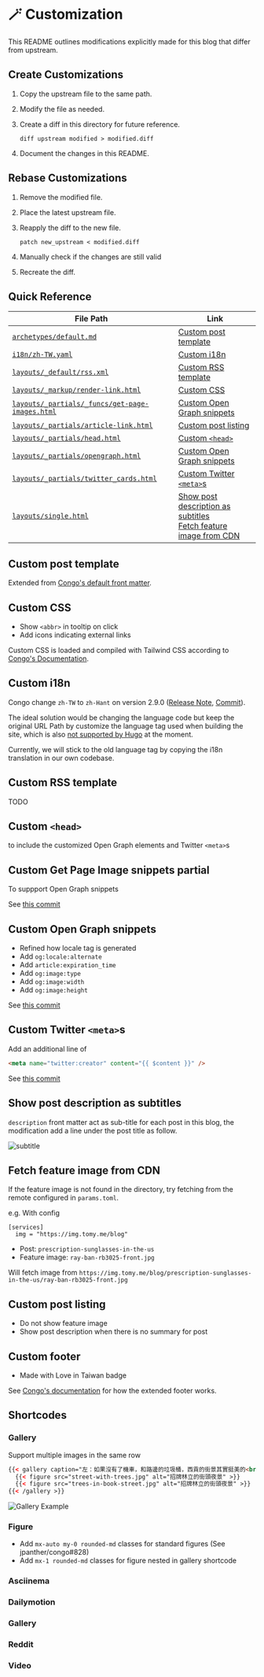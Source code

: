# 🪄 Customization

This README outlines modifications explicitly made for this blog that differ from upstream.

## Create Customizations

1. Copy the upstream file to the same path.
2. Modify the file as needed.
3. Create a diff in this directory for future reference.

   ```shell
   diff upstream modified > modified.diff
   ```

4. Document the changes in this README.

## Rebase Customizations

1. Remove the modified file.
2. Place the latest upstream file.
3. Reapply the diff to the new file.

   ```shell
   patch new_upstream < modified.diff
   ```

4. Manually check if the changes are still valid
5. Recreate the diff.

## Quick Reference

| File Path                                                                                           | Link                                                                                                                                        |
| --------------------------------------------------------------------------------------------------- | ------------------------------------------------------------------------------------------------------------------------------------------- |
| [`archetypes/default.md`](../archetypes/default.md)                                                 | [Custom post template](#custom-post-template)                                                                                               |
| [`i18n/zh-TW.yaml`](../i18n/zh-TW.yaml)                                                             | [Custom i18n](#custom-i18n)                                                                                                                 |
| [`layouts/_default/rss.xml`](../layouts/_default/rss.xml)                                           | [Custom RSS template](#custom-rss-template)                                                                                                 |
| [`layouts/_markup/render-link.html`](../layouts/_markup/render-link.html)                           | [Custom CSS](#custom-css)                                                                                                                   |
| [`layouts/_partials/_funcs/get-page-images.html`](../layouts/_partials/_funcs/get-page-images.html) | [Custom Open Graph snippets](#custom-open-graph-snippets)                                                                                   |
| [`layouts/_partials/article-link.html`](../layouts/_partials/article-link.html)                     | [Custom post listing](#custom-post-listing)                                                                                                 |
| [`layouts/_partials/head.html`](../layouts/_partials/head.html)                                     | [Custom `<head>`](#custom-head)                                                                                                             |
| [`layouts/_partials/opengraph.html`](../layouts/_partials/opengraph.html)                           | [Custom Open Graph snippets](#custom-open-graph-snippets)                                                                                   |
| [`layouts/_partials/twitter_cards.html`](../layouts/_partials/twitter_cards.html)                   | [Custom Twitter `<meta>`s](#custom-twitter-metas)                                                                                           |
| [`layouts/single.html`](../layouts/single.html)                                                     | [Show post description as subtitles](#show-post-description-as-subtitles)<br/>[Fetch feature image from CDN](#fetch-feature-image-from-cdn) |

## Custom post template

Extended from [Congo's default front matter](https://jpanther.github.io/congo/docs/front-matter/).

## Custom CSS

- Show `<abbr>` in tooltip on click
- Add icons indicating external links

Custom CSS is loaded and compiled with Tailwind CSS according to [Congo's Documentation](https://jpanther.github.io/congo/docs/advanced-customisation/#overriding-the-stylesheet).

## Custom i18n

Congo change `zh-TW` to `zh-Hant` on version 2.9.0 ([Release Note](https://github.com/jpanther/congo/releases/tag/v2.9.0), [Commit](https://github.com/jpanther/congo/commit/f0f9ec268fa81c11766750bc0296b445b7665b50)).

The ideal solution would be changing the language code but keep the original URL Path by customize the language tag used when building the site, which is also [not supported by Hugo](https://github.com/gohugoio/hugo/issues/9404) at the moment.

Currently, we will stick to the old language tag by copying the i18n translation in our own codebase.

## Custom RSS template

TODO

## Custom `<head>`

to include the customized Open Graph elements and Twitter `<meta>`s

## Custom Get Page Image snippets partial

To suppport Open Graph snippets

See [this commit](https://github.com/tomy0000000/blog/commit/cd94690832c78134d2c4299971966a1c0648452f)

## Custom Open Graph snippets

- Refined how locale tag is generated
- Add `og:locale:alternate`
- Add `article:expiration_time`
- Add `og:image:type`
- Add `og:image:width`
- Add `og:image:height`

See [this commit](https://github.com/tomy0000000/blog/commit/132148bc41971b10921edba1eaac0e1976a94040)

## Custom Twitter `<meta>`s

Add an additional line of

```html
<meta name="twitter:creator" content="{{ $content }}" />
```

See [this commit](https://github.com/tomy0000000/blog/commit/f402c42209264e395a4321071e5eb59dc8c9e276)

## Show post description as subtitles

`description` front matter act as sub-title for each post in this blog, the modification add a line under the post title as follow.

![subtitle](https://github.com/tomy0000000/blog/assets/23290356/28726984-9eba-4a85-9c23-a5e87be1c517)

## Fetch feature image from CDN

If the feature image is not found in the directory, try fetching from the remote configured in `params.toml`.

e.g. With config

```
[services]
  img = "https://img.tomy.me/blog"
```

- Post: `prescription-sunglasses-in-the-us`
- Feature image: `ray-ban-rb3025-front.jpg`

Will fetch image from `https://img.tomy.me/blog/prescription-sunglasses-in-the-us/ray-ban-rb3025-front.jpg`

## Custom post listing

- Do not show feature image
- Show post description when there is no summary for post

## Custom footer

- Made with Love in Taiwan badge

See [Congo's documentation](https://jpanther.github.io/congo/docs/partials/#head-and-footer) for how the extended footer works.

## Shortcodes

### Gallery

Support multiple images in the same row

<!-- prettier-ignore -->
```html
{{< gallery caption="左：如果沒有了機車，和路邊的垃圾桶，西貢的街景其實挺美的<br />右：書街充滿書香，也充滿樹香(X" >}}
  {{< figure src="street-with-trees.jpg" alt="招牌林立的街頭夜景" >}}
  {{< figure src="trees-in-book-street.jpg" alt="招牌林立的街頭夜景" >}}
{{< /gallery >}}
```

![Gallery Example](https://github.com/tomy0000000/blog/assets/23290356/0d47be61-89d0-432f-81c3-310814d1ae9c)

### Figure

- Add `mx-auto my-0 rounded-md` classes for standard figures (See jpanther/congo#828)
- Add `mx-1 rounded-md` classes for figure nested in gallery shortcode

### Asciinema

### Dailymotion

### Gallery

### Reddit

### Video
